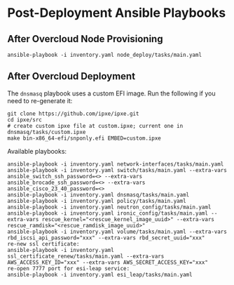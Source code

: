 # Post-Deployment Ansible Playbooks

## After Overcloud Node Provisioning

```
ansible-playbook -i inventory.yaml node_deploy/tasks/main.yaml
```

## After Overcloud Deployment

The `dnsmasq` playbook uses a custom EFI image. Run the following if you need to re-generate it:

```
git clone https://github.com/ipxe/ipxe.git
cd ipxe/src
# create custom ipxe file at custom.ipxe; current one in dnsmasq/tasks/custom.ipxe
make bin-x86_64-efi/snponly.efi EMBED=custom.ipxe
```

Available playbooks:

```
ansible-playbook -i inventory.yaml network-interfaces/tasks/main.yaml
ansible-playbook -i inventory.yaml switch/tasks/main.yaml --extra-vars ansible_switch_ssh_password=<> --extra-vars ansible_brocade_ssh_password=<> --extra-vars ansible_cisco_23_40_password=<>
ansible-playbook -i inventory.yaml dnsmasq/tasks/main.yaml
ansible-playbook -i inventory.yaml policy/tasks/main.yaml
ansible-playbook -i inventory.yaml neutron_config/tasks/main.yaml
ansible-playbook -i inventory.yaml ironic_config/tasks/main.yaml --extra-vars rescue_kernel="<rescue_kernel_image_uuid>" --extra-vars rescue_ramdisk="<rescue_ramdisk_image_uuid>"
ansible-playbook -i inventory.yaml volume/tasks/main.yaml --extra-vars rbd_iscsi_api_password="xxx" --extra-vars rbd_secret_uuid="xxx"
re-new ssl certificate:
ansible-playbook -i inventory.yaml ssl_certificate_renew/tasks/main.yaml --extra-vars AWS_ACCESS_KEY_ID="xxx" --extra-vars AWS_SECRET_ACCESS_KEY="xxx"
re-open 7777 port for esi-leap service:
ansible-playbook -i inventory.yaml esi_leap/tasks/main.yaml
```
